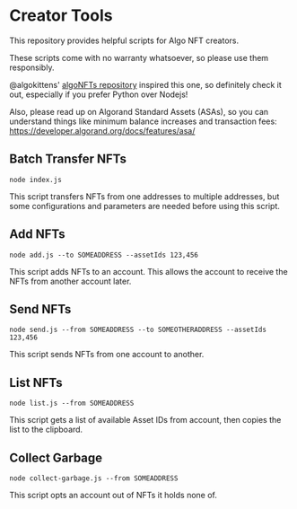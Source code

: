 # Creator Tools

This repository provides helpful scripts for Algo NFT creators.

These scripts come with no warranty whatsoever, so please use them responsibly.

@algokittens' [algoNFTs repository](https://github.com/algokittens/algoNFTs) inspired this one, so definitely check it out, especially if you prefer Python over Nodejs!

Also, please read up on Algorand Standard Assets (ASAs), so you can understand things like minimum balance increases and transaction fees: https://developer.algorand.org/docs/features/asa/
## Batch Transfer NFTs

`node index.js`

This script transfers NFTs from one addresses to multiple addresses, but some configurations and parameters are needed before using this script.

## Add NFTs

`node add.js --to SOMEADDRESS --assetIds 123,456`

This script adds NFTs to an account. This allows the account to receive the NFTs from another account later.

## Send NFTs

`node send.js --from SOMEADDRESS --to SOMEOTHERADDRESS --assetIds 123,456`

This script sends NFTs from one account to another.

## List NFTs

`node list.js --from SOMEADDRESS`

This script gets a list of available Asset IDs from account, then copies the list to the clipboard.

## Collect Garbage

`node collect-garbage.js --from SOMEADDRESS`

This script opts an account out of NFTs it holds none of.
